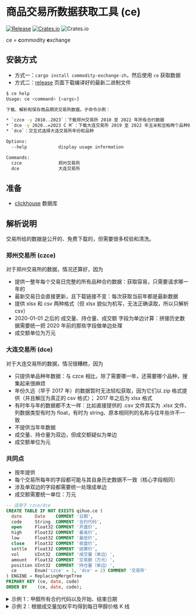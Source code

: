 # 商品交易所数据获取工具 (ce)

[![Release](https://github.com/zjp-CN/commodity-exchange-zh/actions/workflows/release.yml/badge.svg)](https://github.com/zjp-CN/commodity-exchange-zh/actions/workflows/release.yml)
[![Crates.io](https://img.shields.io/crates/v/commodity-exchange-zh)](https://crates.io/crates/commodity-exchange-zh)
![Crates.io](https://img.shields.io/crates/d/commodity-exchange-zh)

ce = **c**ommodity **e**xchange

## 安装方式

* 方式一：`cargo install commodity-exchange-zh`，然后使用 `ce` 获取数据
* 方式二：[release] 页面下载编译好的最新二进制文件

[release]: https://github.com/zjp-CN/commodity-exchange-zh/releases

```bash
$ ce help
Usage: ce <command> [<args>]

下载、解析和保存商品期货交易所数据。子命令示例：

* `czce -y 2010..2023`：下载郑州交易所 2010 至 2022 年所有合约数据
* `dce -y 2020..=2023 C M`：下载大连交易所 2019 至 2022 年玉米和豆粕两个品种的数据
* `dce`：交互式选择大连交易所年份和品种

Options:
  --help            display usage information

Commands:
  czce              郑州交易所
  dce               大连交易所
```

## 准备

* [clickhouse] 数据库

[clickhouse]: https://clickhouse.com/

## 解析说明

交易所给的数据是公开的、免费下载的，但需要很多校验和清洗。

### 郑州交易所 (czce)

对于郑州交易所的数据，情况还算好，因为
* 提供一整年每个交易日完整的所有品种合约数据：获取容易，只需要请求哪一年的
* 最新交易日会直接更新，且下载链接不变：每次获取当前年都是最新数据
* 提供 xlsx 和 csv 两种格式（但 xlsx 貌似为机写，无法正确读取，所以只解析 csv）
* 2020-01-01 之后的 成交量、持仓量、成交额 字段为单边计算：拼接历史数据需要统一把
  2020 年前的那些字段做单边处理
* 成交额单位为万元

### 大连交易所 (dce)

对于大连交易所的数据，情况很糟糕，因为
* 只提供单品种年数据：与 czce 相比，除了需要哪一年，还需要哪个品种，搜集起来很麻烦
* 年份久远（早于 2017 年）的数据暂时无法轻松获取，因为它们以 zip 格式提供（并且解压为真正的 csv 格式）；
  2017 年之后为 xlsx 格式
* 有时年与年的数据都不太一样：比如直接提供的 .csv 文件其实为 .xlsx 文件、列数据类型有时为 float，有时为
  string、原本相同列的名称与往年些许不一致
* 不提供当年年数据
* 成交量、持仓量为双边，但成交额疑似为单边
* 成交额单位为元

### 共同点

* 按年提供
* 每个交易所每年的字段都可能与其自身历史数据不一致（核心字段相同）
* 涉及单双边的字段都需要统一处理成单边
* 成交额需要统一单位：万元

```SQL
-- 适用于 czce/dce
CREATE TABLE IF NOT EXISTS qihuo.ce (
  date     Date    COMMENT '日期',
  code     String  COMMENT '合约代码',
  open     Float32 COMMENT '开盘价',
  high     Float32 COMMENT '最高价',
  low      Float32 COMMENT '最低价',
  close    Float32 COMMENT '收盘价',
  settle   Float32 COMMENT '结算价',
  vol      UInt32  COMMENT '成交量（单边）',
  amount   Float32 COMMENT '交易额（万元）',
  position UInt32  COMMENT '持仓量（单边）',
  ce       Enum('czce' = 1, 'dce' = 2) COMMENT '交易所'
) ENGINE = ReplacingMergeTree
PRIMARY KEY (ce, date, code)
ORDER BY    (ce, date, code);

```

<details>

  <summary>示例 1：甲醇所有合约代码以及开始、结束日期</summary>

```SQL
SELECT *
FROM
(
    SELECT
        ce,
        code,
        first_value(date) AS start,
        last_value(date) AS end
    FROM qihuo.ce
    GROUP BY (ce, code)
    ORDER BY start ASC
)
WHERE code LIKE 'MA%'

┌─ce───┬─code──┬──────start─┬────────end─┐
│ czce │ MA506 │ 2014-06-17 │ 2015-06-12 │
│ czce │ MA507 │ 2014-07-15 │ 2015-07-14 │
...
│ czce │ MA601 │ 2015-01-19 │ 2016-01-15 │
│ czce │ MA602 │ 2015-02-16 │ 2016-02-19 │
...
│ czce │ MA408 │ 2023-08-15 │ 2023-10-19 │
│ czce │ MA409 │ 2023-09-15 │ 2023-10-19 │
└──────┴───────┴────────────┴────────────┘
```
</details>

<details>

  <summary>示例 2：根据成交量加权平均得到每日甲醇价格 K 线</summary>

```SQL
DROP FUNCTION IF EXISTS weighted_avg;
CREATE FUNCTION weighted_avg AS (price, weight)->round(
  arraySum(arrayMap((o, w)->(o*w), price, weight)),
  0
);

WITH
  df AS (
    SELECT
      date,
      groupArray(open) AS arr_open,
      groupArray(high) AS arr_high,
      groupArray(low) AS arr_low,
      groupArray(close) AS arr_close,
      groupArray(settle) AS arr_settle,
      sum(vol) AS vol_sum,
      arrayMap((v)->(v/vol_sum), groupArray(vol)) AS weight
    FROM
      qihuo.ce
    WHERE
      code LIKE 'MA%'
    GROUP BY
      date
    ORDER BY
      date DESC
  )
SELECT
  date,
  vol_sum,
  weighted_avg(arr_open, weight) AS open,
  weighted_avg(arr_high, weight) AS high,
  weighted_avg(arr_low, weight) AS low,
  weighted_avg(arr_close, weight) AS close,
  weighted_avg(arr_settle, weight) AS settle
FROM df FORMAT PrettyCompactNoEscapes;

┌───────date─┬─vol_sum─┬─open─┬─high─┬──low─┬─close─┬─settle─┐
│ 2023-10-19 │ 1515499 │ 2391 │ 2427 │ 2365 │  2414 │   2399 │
│ 2023-10-18 │ 1749159 │ 2398 │ 2410 │ 2371 │  2379 │   2391 │
...
│ 2014-06-18 │    1059 │ 2858 │ 2902 │ 2833 │  2896 │   2885 │
│ 2014-06-17 │    1053 │ 2868 │ 2897 │ 2826 │  2854 │   2862 │
└────────────┴─────────┴──────┴──────┴──────┴───────┴────────┘
```
</details>
